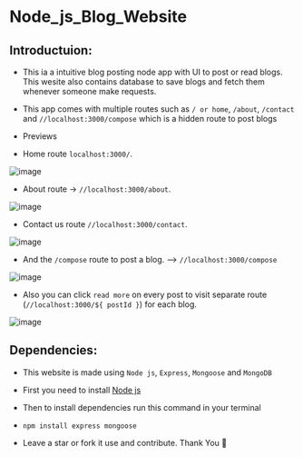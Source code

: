 # Node_js_Blog_Website

## Introductuion:
- This ia a intuitive blog posting node app with UI to post or read blogs. This wesite also contains database to save blogs and fetch them whenever someone make requests.

- This app comes with multiple routes such as `/ or home`, `/about`, `/contact` and `//localhost:3000/compose` which is a hidden route to post blogs

- Previews

- Home route `localhost:3000/`.

![image](https://user-images.githubusercontent.com/85868593/188263411-6a5c44e1-ae86-4106-95cb-86cd6c037cd4.png)

- About route -> `//localhost:3000/about`.

![image](https://user-images.githubusercontent.com/85868593/188263430-886b9a14-ae8e-42cb-8e11-4ebcd482a8b6.png)

- Contact us route `//localhost:3000/contact`.

![image](https://user-images.githubusercontent.com/85868593/188263449-28f64f3c-5baf-435e-ab2b-fd629e9dcc41.png)

- And the `/compose` route to post a blog. --> ```//localhost:3000/compose```

![image](https://user-images.githubusercontent.com/85868593/188263493-a3a630d2-e7d4-4cf1-a038-63adb441d5f0.png)

- Also you can click `read more` on every post to visit separate route (`//localhost:3000/${ postId }`) for each blog.

![image](https://user-images.githubusercontent.com/85868593/188263538-06a68034-a74a-4bd9-8d64-cda8ba6539de.png)


## Dependencies:

- This website is made using `Node js`, `Express`, `Mongoose` and `MongoDB`

- First you need to install [Node js](https://nodejs.org/en/download/)
- Then to install dependencies run this command in your terminal
- ```npm install express mongoose```

- Leave a star or fork it use and contribute. Thank You 💖
